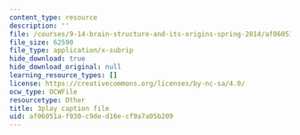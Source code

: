 ```yaml
---
content_type: resource
description: ''
file: /courses/9-14-brain-structure-and-its-origins-spring-2014/af06051af930c9ded16ecf9a7a05b209_555117.srt
file_size: 62590
file_type: application/x-subrip
hide_download: true
hide_download_original: null
learning_resource_types: []
license: https://creativecommons.org/licenses/by-nc-sa/4.0/
ocw_type: OCWFile
resourcetype: Other
title: 3play caption file
uid: af06051a-f930-c9de-d16e-cf9a7a05b209
---
```

